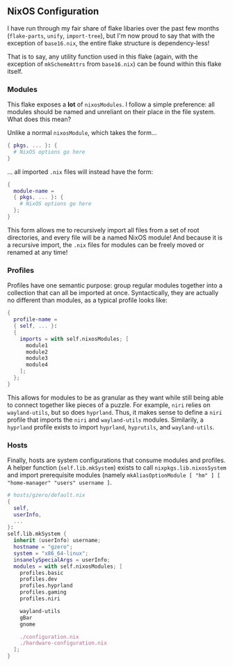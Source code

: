 ## NixOS Configuration

I have run through my fair share of flake libaries over the past few months
(`flake-parts`, `unify`, `import-tree`), but I'm now proud to say that with the
exception of `base16.nix`, the entire flake structure is dependency-less!

That is to say, any utility function used in this flake (again, with the
exception of `mkSchemeAttrs` from `base16.nix`) can be found within this flake
itself.

### Modules

This flake exposes a **lot** of `nixosModules`. I follow a simple preference:
all modules should be named and unreliant on their place in the file system.
What does this mean?

Unlike a normal `nixosModule`, which takes the form...

```nix
{ pkgs, ... }: {
  # NixOS options go here
}
```

... all imported `.nix` files will instead have the form:

```nix
{
  module-name = 
  { pkgs, ... }: {
    # NixOS options go here
  };
}
```

This form allows me to recursively import all files from a set of root
directories, and every file will be a named NixOS module! And because it is a
recursive import, the `.nix` files for modules can be freely moved or renamed
at any time!

### Profiles

Profiles have one semantic purpose: group regular modules together into a
collection that can all be  imported at once. Syntactically, they are actually
no different than modules, as a typical profile looks like:

```nix
{
  profile-name =
  { self, ... }:
  {
    imports = with self.nixosModules; [
      module1
      module2
      module3
      module4
    ];
  };
}
```

This allows for modules to be as granular as they want while still being able
to connect together like pieces of a puzzle. For example, `niri` relies on
`wayland-utils`, but so does `hyprland`. Thus, it makes sense to define a
`niri` profile that imports the `niri` and `wayland-utils` modules. Similarily,
a `hyprland` profile exists to import `hyprland`, `hyprutils`, and
`wayland-utils`.

### Hosts

Finally, hosts are system configurations that consume modules and profiles. A
helper function (`self.lib.mkSystem`) exists to call `nixpkgs.lib.nixosSystem`
and import prerequisite modules (namely `mkAliasOptionModule [ "hm" ] [
"home-manager" "users" username ]`.

```nix
# hosts/gzero/default.nix
{
  self,
  userInfo,
  ...
}:
self.lib.mkSystem {
  inherit (userInfo) username;
  hostname = "gzero";
  system = "x86_64-linux";
  insanelySpecialArgs = userInfo;
  modules = with self.nixosModules; [
    profiles.basic
    profiles.dev
    profiles.hyprland
    profiles.gaming
    profiles.niri

    wayland-utils
    gBar
    gnome

    ./configuration.nix
    ./hardware-configuration.nix
  ];
}
```
